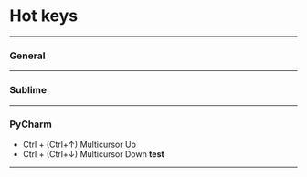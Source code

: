 # Hot keys

---

### General

___

### Sublime


___

### PyCharm
* Ctrl + (Ctrl+↑) Multicursor Up
* Ctrl + (Ctrl+↓) Multicursor Down
__test__
___
